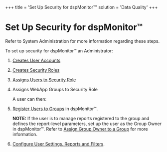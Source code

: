 +++
title = 'Set Up Security for dspMonitor™'
solution = 'Data Quality'
+++

# Set Up Security for dspMonitor™

Refer to System Administration for more information regarding these
steps.

To set up security for dspMonitor™ an Administrator:

1.  [Creates User
    Accounts](../../../Platform/Sys_Admin/Use_Cases/Create_User_Accounts_in_System_Administration.htm)

2.  [Creates Security
    Roles](../../../Platform/Sys_Admin/Use_Cases/Create_Security_Roles.htm)

3.  [Assigns Users to Security
    Role](../../../Platform/Sys_Admin/Use_Cases/Assign_Users_to_Security_Roles.htm)

4.  [](../../../Platform/Sys_Admin/Use_Cases/Assign_WebApp_Groups_to_Security_Role.htm)
    
    Assigns WebApp Groups to Security Role
    
    A user can then:

5.  [Register Users to
    Groups](../Use_Cases/Register_Users_to_Groups.htm) in dspMonitor™.
    
    <span style="font-weight: bold;">NOTE:</span> If the user is to
    manage reports registered to the group and defines the report-level
    parameters, set up the user as the Group Owner in dspMonitor™. Refer
    to [Assign Group Owner to a
    Group](../Use_Cases/Assign_Group_Owner_to_a_Report.htm) for more
    information.

6.  [Configure User Settings, Reports and
    Filters](../Use_Cases/Configure_User_Settings_Reports_and_Filters.htm).
